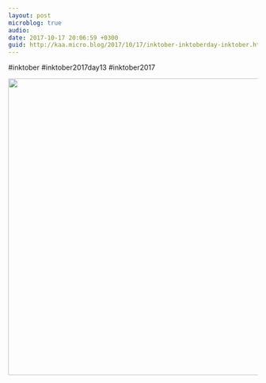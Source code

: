 ```yaml
---
layout: post
microblog: true
audio: 
date: 2017-10-17 20:06:59 +0300
guid: http://kaa.micro.blog/2017/10/17/inktober-inktoberday-inktober.html
---
```

#inktober #inktober2017day13 #inktober2017

<img src="http://www.kaa.bz/uploads/2018/98ab5e97ad.jpg" width="600" height="600" />
